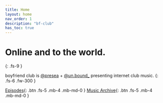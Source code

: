 ```yaml
---
title: Home
layout: home
nav_order: 1
description: "bf-club"
has_toc: true
---
```


# Online and to the world.
{: .fs-9 }

boyfriend club is [@presea](https://soundcloud.com/presea) + [@un.bound_](https://soundcloud.com/unbund) presenting internet club music.
{: .fs-6 .fw-300 }

[Episodes](/docs/posts/posts.html){: .btn .fs-5 .mb-4 .mb-md-0 }
[Music Archive](/docs/mixes.html){: .btn .fs-5 .mb-4 .mb-md-0 }


<main class="wrapper">
  <div class="ciao-frames">
    <div class="frame" id="one"></div>
    <div class="frame" id="two"></div>
    <div class="frame" id="three"></div>
    <div class="frame" id="four"></div>
  </div>
</main>
